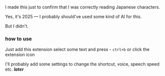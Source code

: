 I made this just to confirm that I was correctly reading Japanese characters.

Yes, it's 2025 — I probably should've used some kind of AI for this.

But I didn't.



### how to use
Just add this extension 
select some text and press - `ctrl+b` or click the extension icon




I'll probably add some settings to change the shortcut, voice, speech speed etc. <b><i>later</i></b>
